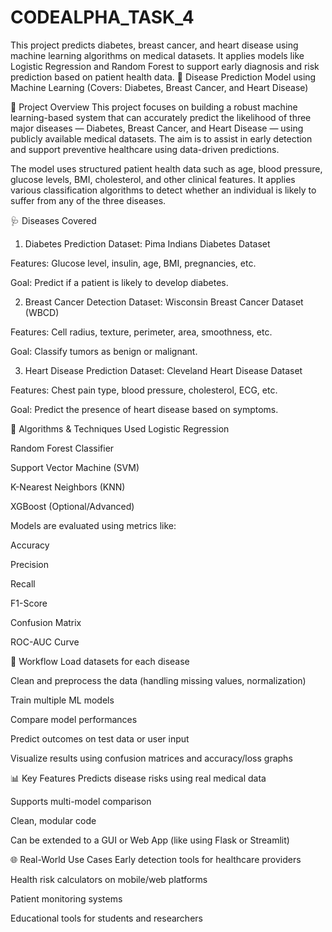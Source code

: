 # CODEALPHA_TASK_4
This project predicts diabetes, breast cancer, and heart disease using machine learning algorithms on medical datasets. It applies models like Logistic Regression and Random Forest to support early diagnosis and risk prediction based on patient health data.
🧬 Disease Prediction Model using Machine Learning
(Covers: Diabetes, Breast Cancer, and Heart Disease)

📌 Project Overview
This project focuses on building a robust machine learning-based system that can accurately predict the likelihood of three major diseases — Diabetes, Breast Cancer, and Heart Disease — using publicly available medical datasets. The aim is to assist in early detection and support preventive healthcare using data-driven predictions.

The model uses structured patient health data such as age, blood pressure, glucose levels, BMI, cholesterol, and other clinical features. It applies various classification algorithms to detect whether an individual is likely to suffer from any of the three diseases.

🩺 Diseases Covered
1. Diabetes Prediction
Dataset: Pima Indians Diabetes Dataset

Features: Glucose level, insulin, age, BMI, pregnancies, etc.

Goal: Predict if a patient is likely to develop diabetes.

2. Breast Cancer Detection
Dataset: Wisconsin Breast Cancer Dataset (WBCD)

Features: Cell radius, texture, perimeter, area, smoothness, etc.

Goal: Classify tumors as benign or malignant.

3. Heart Disease Prediction
Dataset: Cleveland Heart Disease Dataset

Features: Chest pain type, blood pressure, cholesterol, ECG, etc.

Goal: Predict the presence of heart disease based on symptoms.

🧠 Algorithms & Techniques Used
Logistic Regression

Random Forest Classifier

Support Vector Machine (SVM)

K-Nearest Neighbors (KNN)

XGBoost (Optional/Advanced)

Models are evaluated using metrics like:

Accuracy

Precision

Recall

F1-Score

Confusion Matrix

ROC-AUC Curve

🔧 Workflow
Load datasets for each disease

Clean and preprocess the data (handling missing values, normalization)

Train multiple ML models

Compare model performances

Predict outcomes on test data or user input

Visualize results using confusion matrices and accuracy/loss graphs

📊 Key Features
Predicts disease risks using real medical data

Supports multi-model comparison

Clean, modular code

Can be extended to a GUI or Web App (like using Flask or Streamlit)

🌐 Real-World Use Cases
Early detection tools for healthcare providers

Health risk calculators on mobile/web platforms

Patient monitoring systems

Educational tools for students and researchers

